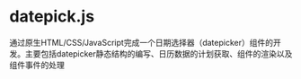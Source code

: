 # datepick.js
通过原生HTML/CSS/JavaScript完成一个日期选择器（datepicker）组件的开发。主要包括datepicker静态结构的编写、日历数据的计划获取、组件的渲染以及组件事件的处理
